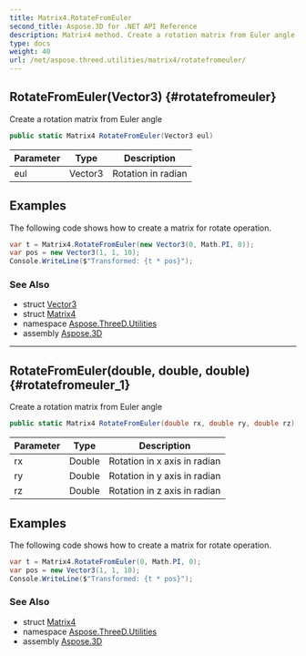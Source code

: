 ```yaml
---
title: Matrix4.RotateFromEuler
second_title: Aspose.3D for .NET API Reference
description: Matrix4 method. Create a rotation matrix from Euler angle
type: docs
weight: 40
url: /net/aspose.threed.utilities/matrix4/rotatefromeuler/
---
```

## RotateFromEuler(Vector3) {#rotatefromeuler}

Create a rotation matrix from Euler angle

```csharp
public static Matrix4 RotateFromEuler(Vector3 eul)
```

| Parameter | Type | Description |
| --- | --- | --- |
| eul | Vector3 | Rotation in radian |

## Examples

The following code shows how to create a matrix for rotate operation.

```csharp
var t = Matrix4.RotateFromEuler(new Vector3(0, Math.PI, 0));
var pos = new Vector3(1, 1, 10);
Console.WriteLine($"Transformed: {t * pos}");
```

### See Also

* struct [Vector3](../../vector3/)
* struct [Matrix4](../)
* namespace [Aspose.ThreeD.Utilities](../../matrix4/)
* assembly [Aspose.3D](../../../)

---

## RotateFromEuler(double, double, double) {#rotatefromeuler_1}

Create a rotation matrix from Euler angle

```csharp
public static Matrix4 RotateFromEuler(double rx, double ry, double rz)
```

| Parameter | Type | Description |
| --- | --- | --- |
| rx | Double | Rotation in x axis in radian |
| ry | Double | Rotation in y axis in radian |
| rz | Double | Rotation in z axis in radian |

## Examples

The following code shows how to create a matrix for rotate operation.

```csharp
var t = Matrix4.RotateFromEuler(0, Math.PI, 0);
var pos = new Vector3(1, 1, 10);
Console.WriteLine($"Transformed: {t * pos}");
```

### See Also

* struct [Matrix4](../)
* namespace [Aspose.ThreeD.Utilities](../../matrix4/)
* assembly [Aspose.3D](../../../)


